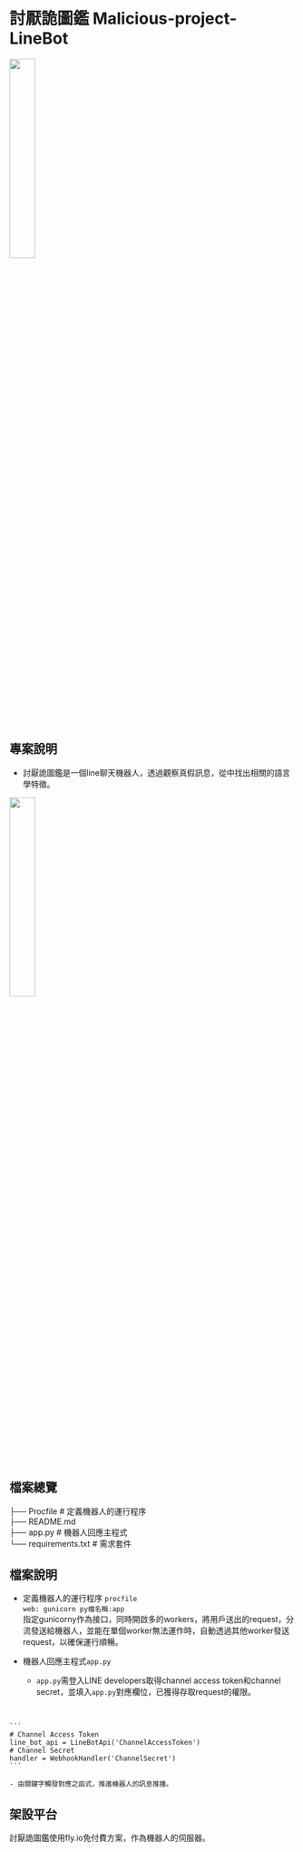 # 討厭詭圖鑑 Malicious-project-LineBot
<img src="https://user-images.githubusercontent.com/116346920/207012181-c60c7bb3-d807-484c-b0d0-aeb0506d5b5d.png" width=30%>

## 專案說明
- 討厭詭圖鑑是一個line聊天機器人，透過觀察真假訊息，從中找出相關的語言學特徵。
<img src="https://user-images.githubusercontent.com/116346920/207036936-4c281ef3-05a9-4421-89b9-31ff8bb25057.gif" width=30%>




## 檔案總覽

├── Procfile              # 定義機器人的運行程序<br>
├── README.md                  
├── app.py                # 機器人回應主程式  
└── requirements.txt      # 需求套件

## 檔案說明
- 定義機器人的運行程序 ```procfile``` <br>
```web: gunicorn py檔名稱:app```<br>
指定gunicorny作為接口，同時開啟多的workers，將用戶送出的request，分流發送給機器人，並能在單個worker無法運作時，自動透過其他worker發送request，以確保運行順暢。


- 機器人回應主程式```app.py```
	- ```app.py```需登入LINE developers取得channel access token和channel secret，並填入```app.py```對應欄位，已獲得存取request的權限。
<br>

	```
	# Channel Access Token
	line_bot_api = LineBotApi('ChannelAccessToken')
	# Channel Secret
	handler = WebhookHandler('ChannelSecret')
	```
	
	- 由關鍵字觸發對應之函式，推進機器人的訊息推播。


## 架設平台
討厭詭圖鑑使用fly.io免付費方案，作為機器人的伺服器。





